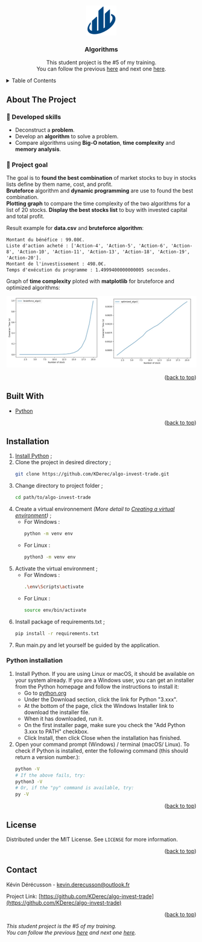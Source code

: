 <div id="top"></div>


<!-- PROJECT LOGO -->
<div align="center">
  <a href="https://github.com/KDerec/algo-invest-trade/blob/master/images/logo.png"><img src="images/logo.png" alt="Logo" width="80" height="80">
  </a>

<h3 align="center">Algorithms</h3>
  <p align="center">
    This student project is the #5 of my training.<br>You can follow the previous <a href="https://github.com/KDerec/chesstournamentmanager">here</a> and next one <a href="https://github.com/KDerec/litreview">here</a>.
  </p>
</div>


<!-- TABLE OF CONTENTS -->
<details>
  <summary>Table of Contents</summary>
  <ol>
    <li><a href="#about-the-project">About The Project</a></li>
    <li><a href="#built-with">Built With</a></li>
    <li><a href="#installation">Installation</a></li>
    <li><a href="#license">License</a></li>
    <li><a href="#contact">Contact</a></li>
  </ol>
</details>


<!-- ABOUT THE PROJECT -->
## About The Project
### 🌱 Developed skills
- Deconstruct a **problem**.
- Develop an **algorithm** to solve a problem.
- Compare algorithms using **Big-O notation**, **time complexity** and **memory analysis**.
### 🚀 Project goal
The goal is to **found the best combination** of market stocks to buy in stocks lists define by them name, cost, and profit.  
**Bruteforce** algorithm and **dynamic programming** are use to found the best combination.  
**Plotting graph** to compare the time complexity of the two algorithms for a list of 20 stocks. 
**Display the best stocks list** to buy with invested capital and total profit.  

Result example for **data.csv** and **bruteforce algorithm**: 

    Montant du bénéfice : 99.08€.
    Liste d'action acheté : ['Action-4', 'Action-5', 'Action-6', 'Action-8', 'Action-10', 'Action-11', 'Action-13', 'Action-18', 'Action-19', 'Action-20'].
    Montant de l'investissement : 498.0€.
    Temps d'exécution du programme : 1.4999400000000005 secondes.

Graph of **time complexity** ploted with **matplotlib** for bruteforce and optimized algorithms:

<a href="https://github.com/KDerec/algo-invest-trade/blob/master/images/time_complexity.jpg"><img src="images/time_complexity.jpg"></a>

<p align="right">(<a href="#top">back to top</a>)</p>


## Built With
* [Python](https://www.python.org/)

<p align="right">(<a href="#top">back to top</a>)</p>


<!-- GETTING STARTED -->
## Installation
1. <a href="#python-installation">Install Python</a> ;
2. Clone the project in desired directory ;
   ```sh
   git clone https://github.com/KDerec/algo-invest-trade.git
   ```
3. Change directory to project folder ;
   ```sh
   cd path/to/algo-invest-trade
   ```
4. Create a virtual environnement *(More detail to [Creating a virtual environment](https://packaging.python.org/en/latest/guides/installing-using-pip-and-virtual-environments/#creating-a-virtual-environment))* ;
    * For Windows :
      ```sh
      python -m venv env
      ```
    * For Linux :
      ```sh
      python3 -m venv env
      ```
5. Activate the virtual environment ;
    * For Windows :
      ```sh
      .\env\Scripts\activate
      ```
    * For Linux :
      ```sh
      source env/bin/activate
      ```
6. Install package of requirements.txt ;
   ```sh
   pip install -r requirements.txt
   ```
7. Run main.py and let yourself be guided by the application.


### Python installation
1. Install Python. If you are using Linux or macOS, it should be available on your system already. If you are a Windows user, you can get an installer from the Python homepage and follow the instructions to install it:
   - Go to [python.org](https://www.python.org/)
   - Under the Download section, click the link for Python "3.xxx".
   - At the bottom of the page, click the Windows Installer link to download the installer file.
   - When it has downloaded, run it.
   - On the first installer page, make sure you check the "Add Python 3.xxx to PATH" checkbox.
   - Click Install, then click Close when the installation has finished.
2. Open your command prompt (Windows) / terminal (macOS/ Linux). To check if Python is installed, enter the following command (this should return a version number.):
   ``` sh
   python -V
   # If the above fails, try:
   python3 -V
   # Or, if the "py" command is available, try:
   py -V
   ```

<p align="right">(<a href="#top">back to top</a>)</p>


<!-- LICENSE -->
## License
Distributed under the MIT License. See `LICENSE` for more information.

<p align="right">(<a href="#top">back to top</a>)</p>


<!-- CONTACT -->
## Contact
Kévin Dérécusson - kevin.derecusson@outlook.fr

Project Link: [https://github.com/KDerec/algo-invest-trade](https://github.com/KDerec/algo-invest-trade)

<p align="right">(<a href="#top">back to top</a>)</p>

<i>This student project is the #5 of my training.  
You can follow the previous <a href="https://github.com/KDerec/chesstournamentmanager">here</a> and next one <a href="https://github.com/KDerec/litreview">here</a>.</i>
